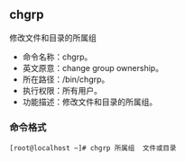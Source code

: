 ##  chgrp

修改文件和目录的所属组

- 命令名称：chgrp。
-  英文原意：change group ownership。
-  所在路径：/bin/chgrp。
-  执行权限：所有用户。
-  功能描述：修改文件和目录的所属组。

###   命令格式

```
[root@localhost ~]# chgrp 所属组  文件或目录
```

